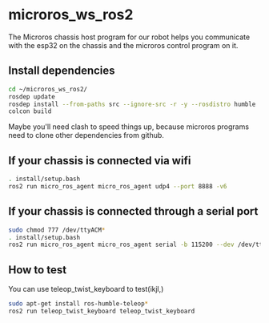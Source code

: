# microros_ws_ros2
The Microros chassis host program for our robot helps you communicate with the esp32 on the chassis and the microros control program on it.

## Install dependencies
```bash
cd ~/microros_ws_ros2/
rosdep update
rosdep install --from-paths src --ignore-src -r -y --rosdistro humble
colcon build
```
Maybe you'll need clash to speed things up, because microros programs need to clone other dependencies from github.

## If your chassis is connected via wifi
```bash
. install/setup.bash
ros2 run micro_ros_agent micro_ros_agent udp4 --port 8888 -v6
```
## If your chassis is connected through a serial port
```bash
sudo chmod 777 /dev/ttyACM*
. install/setup.bash
ros2 run micro_ros_agent micro_ros_agent serial -b 115200 --dev /dev/ttyACM0 -v6
```
## How to test
You can use teleop_twist_keyboard to test(ikjl,)
```bash
sudo apt-get install ros-humble-teleop*
ros2 run teleop_twist_keyboard teleop_twist_keyboard
```
